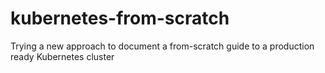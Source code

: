 # kubernetes-from-scratch
Trying a new approach to document a from-scratch guide to a production ready Kubernetes cluster
